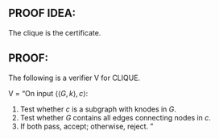 ## PROOF IDEA:

The clique is the certificate.

## PROOF:

The following is a verifier V for CLIQUE.

V = “On input $⟨⟨G,k⟩,c⟩$:

1. Test whether $c$ is a subgraph with knodes in $G$.
2. Test whether $G$ contains all edges connecting nodes in $c$.
3. If both pass, accept; otherwise, reject.
   ”
